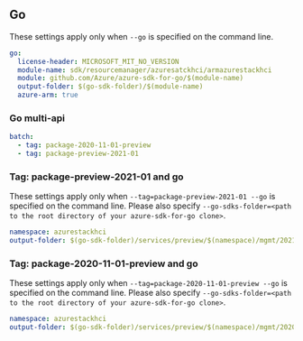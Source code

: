 ## Go

These settings apply only when `--go` is specified on the command line.

```yaml $(go) && $(track2)
go:
  license-header: MICROSOFT_MIT_NO_VERSION
  module-name: sdk/resourcemanager/azuresatckhci/armazurestackhci
  module: github.com/Azure/azure-sdk-for-go/$(module-name)
  output-folder: $(go-sdk-folder)/$(module-name)
  azure-arm: true
```

### Go multi-api

```yaml $(go) && $(multiapi)
batch:
  - tag: package-2020-11-01-preview
  - tag: package-preview-2021-01
```

### Tag: package-preview-2021-01 and go

These settings apply only when `--tag=package-preview-2021-01 --go` is specified on the command line.
Please also specify `--go-sdks-folder=<path to the root directory of your azure-sdk-for-go clone>`.

```yaml $(tag) == 'package-preview-2021-01' && $(go)
namespace: azurestackhci
output-folder: $(go-sdk-folder)/services/preview/$(namespace)/mgmt/2021-01-01-preview/$(namespace)
```

### Tag: package-2020-11-01-preview and go

These settings apply only when `--tag=package-2020-11-01-preview --go` is specified on the command line.
Please also specify `--go-sdks-folder=<path to the root directory of your azure-sdk-for-go clone>`.

```yaml $(tag) == 'package-2020-11-01-preview' && $(go)
namespace: azurestackhci
output-folder: $(go-sdk-folder)/services/preview/$(namespace)/mgmt/2020-11-01-preview/$(namespace)
```

